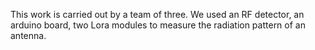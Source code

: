 This work is carried out by a team of three. We used an RF detector, an arduino board, two Lora modules to measure the radiation pattern of an antenna.

